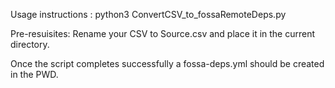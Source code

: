 Usage instructions : python3 ConvertCSV_to_fossaRemoteDeps.py

Pre-resuisites: Rename your CSV to Source.csv and place it in the current directory.

Once the script completes successfully a fossa-deps.yml should be created in the PWD.

